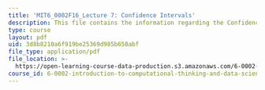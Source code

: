 ```yaml
---
title: 'MIT6_0002F16_Lecture 7: Confidence Intervals'
description: This file contains the information regarding the Confidence Intervals.
type: course
layout: pdf
uid: 3d8b8210a6f919be25369d985b650abf
file_type: application/pdf
file_location: >-
  https://open-learning-course-data-production.s3.amazonaws.com/6-0002-introduction-to-computational-thinking-and-data-science-fall-2016/3d8b8210a6f919be25369d985b650abf_MIT6_0002F16_lec7.pdf
course_id: 6-0002-introduction-to-computational-thinking-and-data-science-fall-2016
---
```

